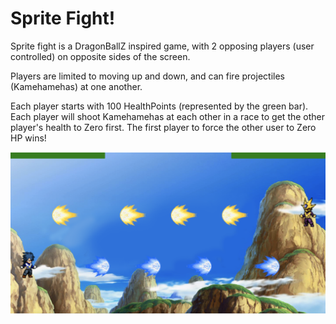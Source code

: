 # Sprite Fight!
Sprite fight is a DragonBallZ inspired game, with 2 opposing players (user controlled) on opposite sides of the screen.

Players are limited to moving up and down, and can fire projectiles (Kamehamehas) at one another.

Each player starts with 100 HealthPoints (represented by the green bar). Each player will shoot Kamehamehas at each other in a race to get the other player's health to Zero first.
The first player to force the other user to Zero HP wins!

![Sprite Fight Screenshot](https://raw.githubusercontent.com/phillio/sprite-fight/master/pics/Sprite%20Fight%20Screen%20Shot.png)
